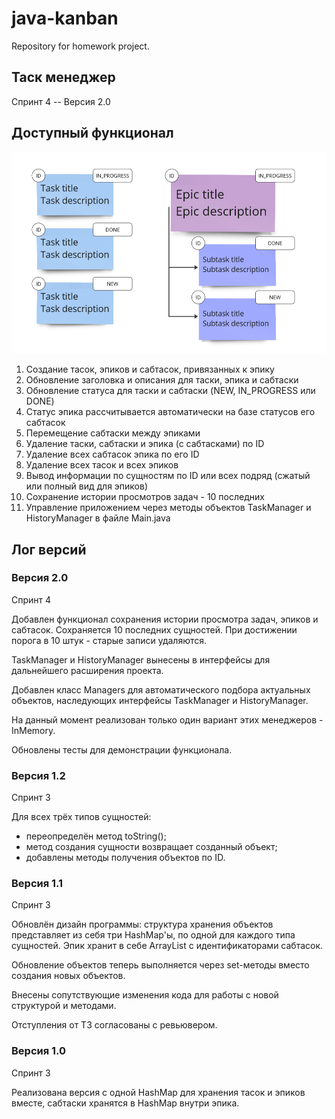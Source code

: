 # java-kanban

Repository for homework project.

## Таск менеджер

Спринт 4 -- Версия 2.0

## Доступный функционал

![](kanban-image.png)

1. Создание тасок, эпиков и сабтасок, привязанных к эпику
2. Обновление заголовка и описания для таски, эпика и сабтаски
3. Обновление статуса для таски и сабтаски (NEW, IN_PROGRESS или DONE)
4. Статус эпика рассчитывается автоматически на базе статусов его сабтасок
5. Перемещение сабтаски между эпиками
6. Удаление таски, сабтаски и эпика (с сабтасками) по ID
7. Удаление всех сабтасок эпика по его ID
8. Удаление всех тасок и всех эпиков
9. Вывод информации по сущностям по ID или всех подряд (сжатый или полный вид для эпиков)
10. Сохранение истории просмотров задач - 10 последних 
11. Управление приложением через методы объектов TaskManager и HistoryManager в файле Main.java


## Лог версий

### Версия 2.0

Спринт 4

Добавлен функционал сохранения истории просмотра задач, эпиков и сабтасок. Сохраняется 10 последних сущностей. При достижении порога в 10 штук - старые записи удаляются.

TaskManager и HistoryManager вынесены в интерфейсы для дальнейшего расширения проекта. 

Добавлен класс Managers для автоматического подбора актуальных объектов, наследующих интерфейсы TaskManager и HistoryManager.

На данный момент реализован только один вариант этих менеджеров - InMemory. 

Обновлены тесты для демонстрации функционала.

### Версия 1.2

Спринт 3

Для всех трёх типов сущностей: 
- переопределён метод toString();
- метод создания сущности возвращает созданный объект;
- добавлены методы получения объектов по ID.

### Версия 1.1

Спринт 3

Обновлён дизайн программы: структура хранения объектов представляет из себя три HashMap'ы, по одной для каждого типа сущностей. Эпик хранит в себе ArrayList с идентификаторами сабтасок.

Обновление объектов теперь выполняется через set-методы вместо создания новых объектов. 

Внесены сопутствующие изменения кода для работы с новой структурой и методами.

Отступления от ТЗ согласованы с ревьювером.

### Версия 1.0

Спринт 3

Реализована версия с одной HashMap для хранения тасок и эпиков вместе, сабтаски хранятся в HashMap внутри эпика.
